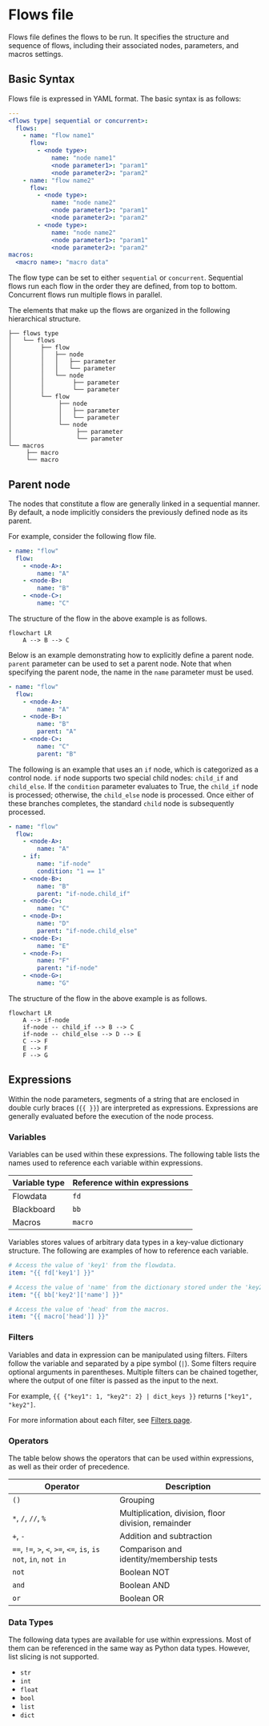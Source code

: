 # Flows file

Flows file defines the flows to be run.
It specifies the structure and sequence of flows, including their associated nodes, parameters, and macros settings.

## Basic Syntax

Flows file is expressed in YAML format.
The basic syntax is as follows:

```yaml
---
<flows type| sequential or concurrent>:
  flows:
    - name: "flow name1"
      flow:
        - <node type>:
            name: "node name1"
            <node parameter1>: "param1"
            <node parameter2>: "param2"
    - name: "flow name2"
      flow:
        - <node type>:
            name: "node name2"
            <node parameter1>: "param1"
            <node parameter2>: "param2"
        - <node type>:
            name: "node name2"
            <node parameter1>: "param1"
            <node parameter2>: "param2"
macros:
  <macro name>: "macro data"
```

The flow type can be set to either `sequential` or `concurrent`.
Sequential flows run each flow in the order they are defined, from top to bottom.
Concurrent flows run multiple flows in parallel.

The elements that make up the flows are organized in the following hierarchical structure.

```
├── flows type
│   └── flows
│        ├── flow
│        │   ├── node
│        │   │   ├── parameter
│        │   │   └── parameter
│        │   └── node
│        │        ├── parameter
│        │        └── parameter
│        └── flow
│             ├── node
│             │   ├── parameter
│             │   └── parameter
│             └── node
│                  ├── parameter
│                  └── parameter
└── macros
     ├── macro
     └── macro
```

## Parent node

The nodes that constitute a flow are generally linked in a sequential manner.
By default, a node implicitly considers the previously defined node as its parent.

For example, consider the following flow file.

```yaml
- name: "flow"
  flow:
    - <node-A>:
        name: "A"
    - <node-B>:
        name: "B"
    - <node-C>:
        name: "C"
```

The structure of the flow in the above example is as follows.

```{mermaid}
flowchart LR
    A --> B --> C
```

Below is an example demonstrating how to explicitly define a parent node. `parent` parameter can be used to set a parent node.
Note that when specifying the parent node, the name in the `name` parameter must be used.

```yaml
- name: "flow"
  flow:
    - <node-A>:
        name: "A"
    - <node-B>:
        name: "B"
        parent: "A"
    - <node-C>:
        name: "C"
        parent: "B"
```

The following is an example that uses an `if` node, which is categorized as a control node.
`if` node supports two special child nodes: `child_if` and `child_else`. If the `condition` parameter evaluates to True, the `child_if` node is processed; otherwise, the `child_else` node is processed. Once either of these branches completes, the standard `child` node is subsequently processed.

```yaml
- name: "flow"
  flow:
    - <node-A>:
        name: "A"
    - if:
        name: "if-node"
        condition: "1 == 1"
    - <node-B>:
        name: "B"
        parent: "if-node.child_if"
    - <node-C>:
        name: "C"
    - <node-D>:
        name: "D"
        parent: "if-node.child_else"
    - <node-E>:
        name: "E"
    - <node-F>:
        name: "F"
        parent: "if-node"
    - <node-G>:
        name: "G"
```

The structure of the flow in the above example is as follows.

```{mermaid}
flowchart LR
    A --> if-node
    if-node -- child_if --> B --> C
    if-node -- child_else --> D --> E
    C --> F
    E --> F
    F --> G
```

## Expressions

Within the node parameters, segments of a string that are enclosed in double curly braces (`{{ }}`) are interpreted as expressions.
Expressions are generally evaluated before the execution of the node process.

### Variables

Variables can be used within these expressions.
The following table lists the names used to reference each variable within expressions.

| Variable type | Reference within expressions |
| ------------- | ---------------------------- |
| Flowdata      | `fd`                         |
| Blackboard    | `bb`                         |
| Macros        | `macro`                      |

Variables stores values of arbitrary data types in a key-value dictionary structure.
The following are examples of how to reference each variable.

```yaml
# Access the value of 'key1' from the flowdata.
item: "{{ fd['key1'] }}"

# Access the value of 'name' from the dictionary stored under the 'key2' in the blackboard.
item: "{{ bb['key2']['name'] }}"

# Access the value of 'head' from the macros.
item: "{{ macro['head']] }}"
```

### Filters

Variables and data in expression can be manipulated using filters. Filters follow the variable and separated by a pipe symbol (`|`).
Some filters require optional arguments in parentheses.
Multiple filters can be chained together, where the output of one filter is passed as the input to the next.

For example, `{{ {"key1": 1, "key2": 2} | dict_keys }}` returns `["key1", "key2"]`.

For more information about each filter, see [Filters page](../filters.rst).

### Operators

The table below shows the operators that can be used within expressions, as well as their order of precedence.

| Operator                                                         | Description                                         |
| ---------------------------------------------------------------- | --------------------------------------------------- |
| `()`                                                             | Grouping                                            |
| `*`, `/`, `//`, `%`                                              | Multiplication, division, floor division, remainder |
| `+`, `-`                                                         | Addition and subtraction                            |
| `==`, `!=`, `>`, `<`, `>=`, `<=`, `is`, `is not`, `in`, `not in` | Comparison and identity/membership tests            |
| `not`                                                            | Boolean NOT                                         |
| `and`                                                            | Boolean AND                                         |
| `or`                                                             | Boolean OR                                          |

###  Data Types

The following data types are available for use within expressions. Most of them can be referenced in the same way as Python data types. However, list slicing is not supported.

- `str`
- `int`
- `float`
- `bool`
- `list`
- `dict`
